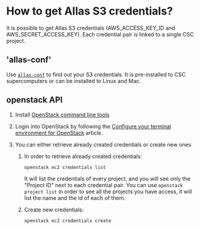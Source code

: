 # How to get Allas S3 credentials?

It is possible to get Allas S3 credentials (AWS_ACCESS_KEY_ID and AWS_SECRET_ACCESS_KEY). Each credential pair is linked to a single CSC project.

## 'allas-conf'

Use [`allas-conf`](../data/Allas/allas-conf.md#s3-connection-details) to find out your S3 credentials.
It is pre-installed to CSC supercomputers or can be installed to Linux and Mac.


## openstack API

1. Install [OpenStack command line tools](../../cloud/pouta/install-client.md)

1. Login into OpenStack by following the [Configure your terminal environment for OpenStack](../../cloud/pouta/install-client.md#configure-your-terminal-environment-for-openstack) article.

1. You can either retrieve already created credentials or create new ones

    1. In order to retrieve already created credentials:

        ```sh
        openstack ec2 credentials list
        ```

        It will list the credentials of every project, and you will see only the "Project ID" next to each credential pair. You can use `openstack project list` in order to see all the projects you have access, it will list the name and the id of each of them.

    1. Create new credentials:

        ```sh
        openstack ec2 credentials create
        ```
